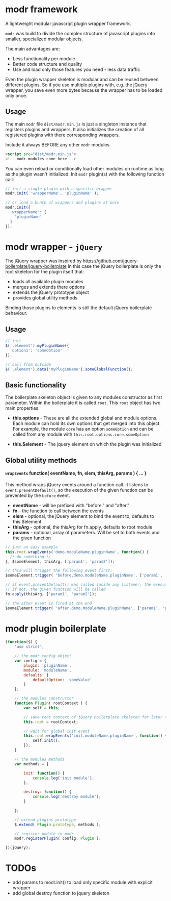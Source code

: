 # modr framework
A lightweight modular javascript plugin wrapper framework.
 
`modr` was build to divide the complex structure of javascript plugins into smaller, specialized modular objects.

The main advantages are:
- Less functionality per module 
- Better code structure and quality 
- Use and load only those features you need - less data traffic 

Even the plugin wrapper skeleton is modular and can be reused between different plugins. 
So if you use multiple plugins with, e.g. the jQuery wrapper, you save even more bytes because the wrapper has to be loaded only once.  


## Usage

The main `modr` file `dist/modr.min.js` is just a singleton instance that registers plugins and wrappers. 
It also initializes the creation of all registered plugins with there corresponding wrappers.
 
Include it always BEFORE any other `modr` modules.  

```html
<script src="dist/modr.min.js">
<!-- modr modules come here -->
```

You can even reload or conditionally load other modules on runtime as long as the plugin wasn't initialized.
Init `modr` plugin(s) with the following function call:

```js
// init a single plugin with a specific wrapper
modr.init( 'wrapperName', 'pluginName' );

// or load a bunch of wrappers and plugins at once
modr.init({
  'wrapperName': [
    'pluginName'
  ]
});
```


# modr wrapper - `jQuery`

The jQuery wrapper was inspired by https://github.com/jquery-boilerplate/jquery-boilerplate
In this case the jQuery boilerplate is only the root skeleton for the plugin itself that:

- loads all available plugin modules
- merges and extends there options
- extends the jQuery prototype object
- provides global utility methods

Binding those plugins to elements is still the default jQuery boilerplate behaviour. 

 
## Usage 

``` js
// init
$('.element').myPluginName({
  'option1': 'someOption'
});

// call from outside
$('.element').data('myPluginName').someGlobalFunction();
```

## Basic functionality

The boilerplate skeleton object is given to any modules constructor as first parameter.
Within the boilerplate it is called `root`. This `root` object has two main properties:
 
- **this.options** - These are all the extended global and module options. Each module can hold its own options that get merged into this object.
For example, the module `core` has an option `someOption` and can be called from any module with `this.root.options.core.someOption`

- **this.$element** - The jquery element on which the plugin was initialized



## Global utility methods

#### `wrapEvents` function( eventName, fn, elem, thisArg, params ) { ... }

This method wraps jQuery events around a function call. It listens to `event.preventDefault()`, 
so the execution of the given function can be prevented by the `before` event.  

- **eventName** - will be prefixed with "before." and "after."
- **fn** - the function to call between the events
- **elem** - optional, the jQuery element to bind the event to, defaults to this.$element
- **thisArg** - optional, the thisArg for fn.apply, defaults to root module
- **params** - optional, array of parameters. Will be set to both events and the given function
 

```js
// just an easy example
this.root.wrapEvents('demo.moduleName.pluginName', function() { 
  /* do something */ 
}, $someElement, thisArg, ['param1', 'param2']);

// this will trigger the following event first:
$someElement.trigger( 'before.demo.moduleName.pluginName', ['param1', 'param2'] );

// if event.preventDefault() was called inside any listener, the execution will stop here
// if not, the given function will be called 
fn.apply(thisArg, ['param1', 'param2']);

// the after event is fired at the end
$someElement.trigger( 'after.demo.moduleName.pluginName', ['param1', 'param2'] );
```

# modr plugin boilerplate

```js
(function($) {
    'use strict';

    // the modr config object
    var config = {
        plugin: 'pluginName',
        module: 'moduleName',
        defaults: {
            defaultOption: 'someValue'
        }
    };

    // the modules constructor
    function Plugin( rootContext ) {
        var self = this;

        // save root context of jQuery boilerplate skeleton for later usage
        this.root = rootContext;

        // wait for global init event
        this.root.wrapEvents('init.moduleName.pluginName', function() {
            self.init();
        });
    }

    // the modules methods
    var methods = {

        init: function() {
            console.log('init module');
        },

        destroy: function() {
            console.log('destroy module');
        }

    };

    // extend plugins prototype
    $.extend( Plugin.prototype, methods );

    // register module in modr
    modr.registerPlugin( config, Plugin );

})(jQuery);
```

# TODOs

- add params to modr.init() to load only specific module with explicit wrapper
- add global destroy function to jquery skeleton
